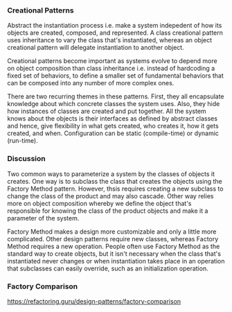 ### Creational Patterns

Abstract the instantiation process i.e. make a system indepedent of how its objects are created, composed, and represented. A class creational pattern uses inheritance to vary the class that's instantiated, whereas an object creational pattern will delegate instantiation to another object.

Creational patterns become important as systems evolve to depend more on object composition than class inheritance i.e. instead of hardcoding a fixed set of behaviors, to define a smaller set of fundamental behaviors that can be composed into any number of more complex ones.

There are two recurring themes in these patterns. First, they all encapsulate knowledge about which concrete classes the system uses. Also, they hide how instances of classes are created and put together. All the system knows about the objects is their interfaces as defined by abstract classes and hence, give flexibility in what gets created, who creates it, how it gets created, and when. Configuration can be static (compile-time) or dynamic (run-time).

### Discussion

Two common ways to parameterize a system by the classes of objects it creates. One way is to subclass the class that creates the objects using the Factory Method pattern. However, thsis requires creating a new subclass to change the class of the product and may also cascade. Other way relies more on object composition whereby we define the object that's responsible for knowing the class of the product objects and make it a parameter of the system.

Factory Method makes a design more customizable and only a little more complicated. Other design patterns require new classes, whereas Factory Method requires a new operation. People often use Factory Method as the standard way to create objects, but it isn't necessary when the class that's instantiated never changes or when instantiation takes place in an operation that subclasses can easily override, such as an initialization operation.

### Factory Comparison

https://refactoring.guru/design-patterns/factory-comparison
